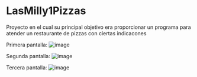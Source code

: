 # LasMilly1Pizzas

Proyecto en el cual su principal objetivo era proporcionar un programa para atender un restaurante de pizzas con ciertas indicacones

Primera pantalla:
![image](https://user-images.githubusercontent.com/44470568/184780705-cfb323e7-070a-4033-8d9b-5de405c62040.png)

Segunda pantalla:
![image](https://user-images.githubusercontent.com/44470568/184780747-ae20bdab-f3fc-4349-be2c-7e71eeaa4308.png)

Tercera pantalla:
![image](https://user-images.githubusercontent.com/44470568/184780799-0f75a285-bc83-4327-9e7b-effdbce41676.png)
